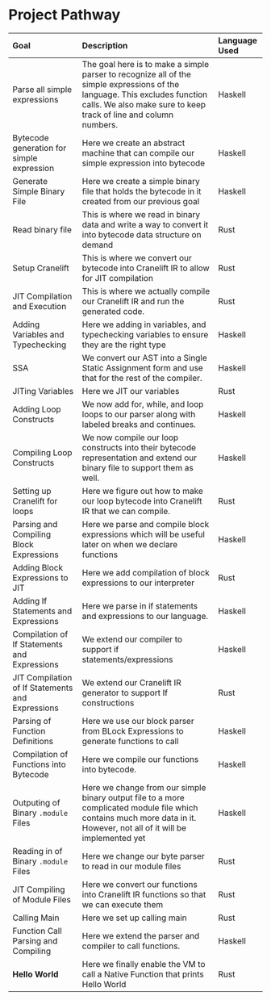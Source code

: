 # Project Pathway



| Goal         | Description| Language Used |
|:-------------|:-----------|:--------------|
|Parse all simple expressions| The goal here is to make a simple parser to recognize all of the simple expressions of the language. This excludes function calls. We also make sure to keep track of line and column numbers.| Haskell|
|Bytecode generation for simple expression| Here we create an abstract machine that can compile our simple expression into bytecode|Haskell|
|Generate Simple Binary File| Here we create a simple binary file that holds the bytecode in it created from our previous goal| Haskell|
|Read binary file| This is where we read in binary data and write a way to convert it into bytecode data structure on demand| Rust|
|Setup Cranelift| This is where we convert our bytecode into Cranelift IR to allow for JIT compilation| Rust|
|JIT Compilation and Execution| This is where we actually compile our Cranelift IR and run the generated code.| Rust|
|Adding Variables and Typechecking| Here we adding in variables, and typechecking variables to ensure they are the right type| Haskell|
|SSA| We convert our AST into a Single Static Assignment form and use that for the rest of the compiler.| Haskell|
|JITing Variables| Here we JIT our variables| Rust|
|Adding Loop Constructs| We now add for, while, and loop loops to our parser along with labeled breaks and continues.| Haskell|
|Compiling Loop Constructs| We now compile our loop constructs into their bytecode representation and extend our binary file to support them as well.| Haskell|
|Setting up Cranelift for loops| Here we figure out how to make our loop bytecode into Cranelift IR that we can compile.| Rust|
|Parsing and Compiling Block Expressions| Here we parse and compile block expressions which will be useful later on when we declare functions| Haskell|
|Adding Block Expressions to JIT| Here we add compilation of block expressions to our interpreter| Rust|
|Adding If Statements and Expressions| Here we parse in if statements and expressions to our language.| Haskell|
|Compilation of If Statements and Expressions| We extend our compiler to support if statements/expressions| Haskell|
|JIT Compilation of If Statements and Expressions| We extend our Cranelift IR generator to support If constructions| Rust|
|Parsing of Function Definitions| Here we use our block parser from BLock Expressions to generate functions to call| Haskell|
|Compilation of Functions into Bytecode| Here we compile our functions into bytecode.| Haskell|
|Outputing of Binary `.module` Files| Here we change from our simple binary output file to a more complicated module file which contains much more data in it. However, not all of it will be implemented yet| Haskell|
|Reading in of Binary `.module` Files| Here we change our byte parser to read in our module files| Rust|
|JIT Compiling of Module Files| Here we convert our functions into Cranelift IR functions so that we can execute them| Rust|
|Calling Main| Here we set up calling main| Rust|
|Function Call Parsing and Compiling| Here we extend the parser and compiler to call functions.| Haskell|
|**Hello World**| Here we finally enable the VM to call a Native Function that prints Hello World| Rust|
